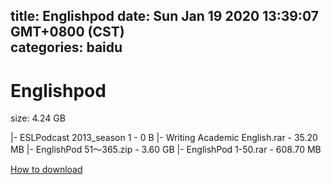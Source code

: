
title: Englishpod
date: Sun Jan 19 2020 13:39:07 GMT+0800 (CST)    
categories: baidu
---

# Englishpod
size: 4.24 GB
 
 
|- ESLPodcast  2013_season 1 - 0 B
|- Writing Academic English.rar - 35.20 MB
|- EnglishPod 51～365.zip - 3.60 GB
|- EnglishPod 1-50.rar - 608.70 MB

[How to download](https://bpcam.bemobtrk.com/go/2ceec3aa-1ca2-46d6-b9ff-aaa5c184517c?jno=1453)